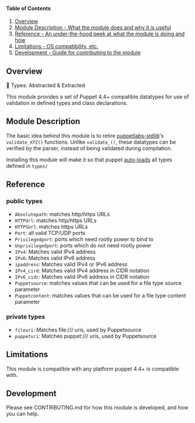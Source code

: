#### Table of Contents

1. [Overview](#overview)
2. [Module Description - What the module does and why it is useful](#module-description)
5. [Reference - An under-the-hood peek at what the module is doing and how](#reference)
5. [Limitations - OS compatibility, etc.](#limitations)
6. [Development - Guide for contributing to the module](#development)

## Overview

:tea: Types: Abstracted & Extracted

This module provides a set of Puppet 4.4+ compatible datatypes for use of validation in defined types and class declarations.

## Module Description

The basic idea behind this module is to retire [puppetlabs-stdlib](https://forge.puppet.com/puppetlabs/stdlib)'s `validate_XYZ()` functions. Unlike `validate_()`, these datatypes can be verified by the parser, instead of being validated during compilation.

Installing this module will make it so that puppet [auto-loads](https://docs.puppet.com/puppet/4.4/reference/release_notes.html#type-aliases) all types defined in `types/`

## Reference

### public types
* `Absolutepath`: matches http/https URLs
* `HTTPUrl`: matches http/https URLs
* `HTTPSUrl`: matches https URLs
* `Port`: all valid TCP/UDP ports
* `Privilegedport`:  ports which need rootly power to bind to
* `Unprivilegedport`:  ports which do not need rootly power
* `IPv4`: Matches valid IPv4 address
* `IPv6`: Matches valid IPv6 address
* `ipaddress`: Matches valid IPv4 or IPv6 address
* `IPv4_cird`: Matches valid IPv4 address in CIDR notation
* `IPv6_cidr`: Matches valid IPv6 address in CIDR notation
* `Puppetsource`: matches values that can be used for a file type source parameter
* `Puppetcontent`: matches values that can be used for a file type content parameter

### private types
* `fileuri`: Matches file:/// uris, used by Puppetsource
* `puppeturi`: Matches puppet:/// uris, used by Puppetsource

## Limitations

This module is compatible with any platform puppet 4.4+ is compatible with.

## Development

Please see CONTRIBUTING.md for how this module is developed, and how you can help.
